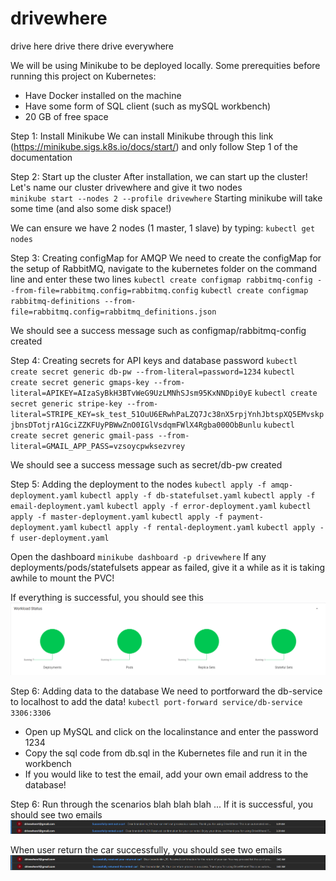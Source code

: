 # drivewhere
drive here drive there drive everywhere


<!-- Deploying on Kubernetes -->
We will be using Minikube to be deployed locally. 
Some prerequities before running this project on Kubernetes:
- Have Docker installed on the machine
- Have some form of SQL client (such as mySQL workbench)
- 20 GB of free space


Step 1: Install Minikube
We can install Minikube through this link (https://minikube.sigs.k8s.io/docs/start/) and only follow Step 1 of the documentation

Step 2: Start up the cluster
After installation, we can start up the cluster! Let's name our cluster drivewhere and give it two nodes <br>
`minikube start --nodes 2 --profile drivewhere`
Starting minikube will take some time (and also some disk space!)

We can ensure we have 2 nodes (1 master, 1 slave) by typing:
`kubectl get nodes`

Step 3: Creating configMap for AMQP
We need to create the configMap for the setup of RabbitMQ, navigate to the kubernetes folder on the command line and enter these two lines 
`kubectl create configmap rabbitmq-config --from-file=rabbitmq.config=rabbitmq.config`
`kubectl create configmap rabbitmq-definitions --from-file=rabbitmq.config=rabbitmq_definitions.json`

We should see a success message such as configmap/rabbitmq-config created

Step 4: Creating secrets for API keys and database password
`kubectl create secret generic db-pw --from-literal=password=1234`
`kubectl create secret generic gmaps-key --from-literal=APIKEY=AIzaSyBkH3BTvWeG9UzLMNhSJsm95KxNNDpi0yE`
`kubectl create secret generic stripe-key --from-literal=STRIPE_KEY=sk_test_51OuU6ERwhPaLZQ7Jc38nX5rpjYnhJbtspXQ5EMvskpjbnsDTotjrA1GciZZKFUyPBWwZnO0IGlVsdqmFWlX4Rgba000ObBunlu`
`kubectl create secret generic gmail-pass --from-literal=GMAIL_APP_PASS=vzsoycpwksezvrey`

We should see a success message such as secret/db-pw created

Step 5: Adding the deployment to the nodes
`kubectl apply -f amqp-deployment.yaml`
`kubectl apply -f db-statefulset.yaml`
`kubectl apply -f email-deployment.yaml` 
`kubectl apply -f error-deployment.yaml` 
`kubectl apply -f master-deployment.yaml` 
`kubectl apply -f payment-deployment.yaml` 
`kubectl apply -f rental-deployment.yaml` 
`kubectl apply -f user-deployment.yaml` 

Open the dashboard
`minikube dashboard -p drivewhere`
If any deployments/pods/statefulsets appear as failed, give it a while as it is taking awhile to mount the PVC!

If everything is successful, you should see this
![Kubernetes Dashboard](image.png)

Step 6: Adding data to the database
We need to portforward the db-service to localhost to add the data!
`kubectl port-forward service/db-service 3306:3306`

- Open up MySQL and click on the localinstance and enter the password 1234
- Copy the sql code from db.sql in the Kubernetes file and run it in the workbench
- If you would like to test the email, add your own email address to the database!

Step 6: Run through the scenarios
blah blah blah
...
If it is successful, you should see two emails
![email sent by drivewhere1@gmail.com](image-1.png)

When user return the car successfully, you should see two emails
![email sent by drivewhere1@gmail.com](image-2.png)
